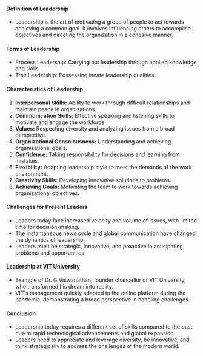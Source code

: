 #### Definition of Leadership

- Leadership is the art of motivating a group of people to act towards achieving a common goal. It involves influencing others to accomplish objectives and directing the organization in a cohesive manner.

#### Forms of Leadership

- Process Leadership: Carrying out leadership through applied knowledge and skills.
- Trait Leadership: Possessing innate leadership qualities.

#### Characteristics of Leadership

1. **Interpersonal Skills:** Ability to work through difficult relationships and maintain peace in organizations.
2. **Communication Skills:** Effective speaking and listening skills to motivate and engage the workforce.
3. **Values:** Respecting diversity and analyzing issues from a broad perspective.
4. **Organizational Consciousness:** Understanding and achieving organizational goals.
5. **Confidence:** Taking responsibility for decisions and learning from mistakes.
6. **Flexibility:** Adapting leadership style to meet the demands of the work environment.
7. **Creativity Skills:** Developing innovative solutions to problems.
8. **Achieving Goals:** Motivating the team to work towards achieving organizational objectives.

#### Challenges for Present Leaders

- Leaders today face increased velocity and volume of issues, with limited time for decision-making.
- The instantaneous news cycle and global communication have changed the dynamics of leadership.
- Leaders must be strategic, innovative, and proactive in anticipating problems and opportunities.

#### Leadership at VIT University

- Example of Dr. G Viswanathan, founder chancellor of VIT University, who transformed his dream into reality.
- VIT's management quickly adapted to the online platform during the pandemic, demonstrating a broad perspective in handling challenges.

#### Conclusion

- Leadership today requires a different set of skills compared to the past due to rapid technological advancements and global expansion.
- Leaders need to appreciate and leverage diversity, be innovative, and think strategically to address the challenges of the modern world.